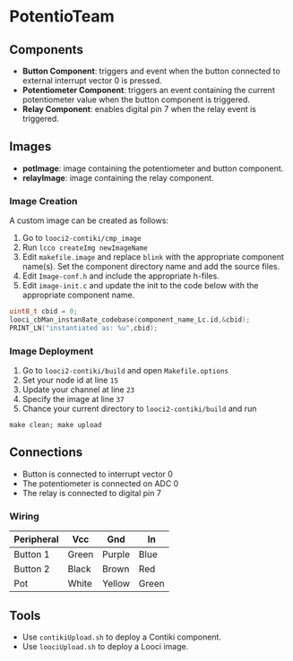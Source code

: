 PotentioTeam
============

## Components

 - **Button Component**: triggers and event when the button connected to external interrupt vector 0 is pressed.
 - **Potentiometer Component**: triggers an event containing the current potentiometer value when the button component is triggered.
 - **Relay Component**: enables digital pin 7 when the relay event is triggered.

## Images

 - **potImage**: image containing the potentiometer and button component.
 - **relayImage**: image containing the relay component.

### Image Creation

A custom image can be created as follows:

 1. Go to `looci2-contiki/cmp_image`
 2. Run `lcco createImg	newImageName`
 3. Edit `makefile.image` and replace `blink` with the appropriate component name(s). Set the component directory name and add the source files.
 4. Edit `Image-conf.h` and include the appropriate h-files.
 5. Edit `image-init.c` and update the init to the code below with the appropriate component name.

```c
uint8_t	cbid = 0;
looci_cbMan_instan8ate_codebase(component_name_Lc.id,&cbid);
PRINT_LN("instantiated as: %u",cbid);
```
### Image Deployment

 1. Go to `looci2-contiki/build` and open `Makefile.options`
 2. Set your node id at line `15`
 3. Update your channel at line `23`
 4. Specify the image at line `37`
 5. Chance your current directory to `looci2-contiki/build` and run

 ```shell
 make clean; make upload
 ```

## Connections

 - Button is connected to interrupt vector 0
 - The potentiometer is connected on ADC 0
 - The relay is connected to digital pin 7

### Wiring

| Peripheral  | Vcc   | Gnd     | In      |
|-------------|-------|---------|---------|
| Button 1    | Green | Purple  | Blue    |
| Button 2    | Black | Brown   | Red     |
| Pot         | White | Yellow  | Green   |

## Tools

 - Use `contikiUpload.sh` to deploy a Contiki component.
 - Use `loociUpload.sh` to deploy a Looci image.
